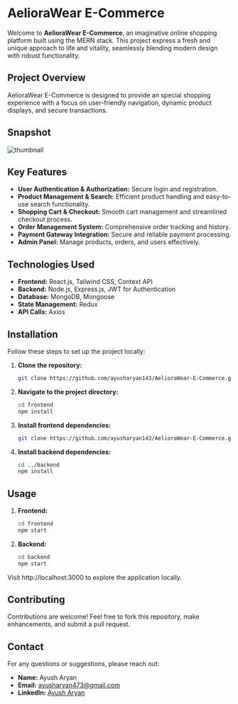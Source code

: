 # AelioraWear E-Commerce

Welcome to **AelioraWear E-Commerce**, an imaginative online shopping platform built using the MERN stack. This project express a fresh and unique approach to life and vitality, seamlessly blending modern design with robust functionality.

## Project Overview

AelioraWear E-Commerce is designed to provide an special shopping experience with a focus on user-friendly navigation, dynamic product displays, and secure transactions.


## Snapshot
![thumbnail](https://github.com/user-attachments/assets/46c07464-137e-4cef-91af-2d24301b2a02)


## Key Features

- **User Authentication & Authorization:** Secure login and registration.
- **Product Management & Search:** Efficient product handling and easy-to-use search functionality.
- **Shopping Cart & Checkout:** Smooth cart management and streamlined checkout process.
- **Order Management System:** Comprehensive order tracking and history.
- **Payment Gateway Integration:** Secure and reliable payment processing.
- **Admin Panel:** Manage products, orders, and users effectively.

## Technologies Used

- **Frontend:** React.js, Tailwind CSS, Context API
- **Backend:** Node.js, Express.js, JWT for Authentication
- **Database:** MongoDB, Mongoose
- **State Management:** Redux
- **API Calls:** Axios

## Installation

Follow these steps to set up the project locally:

1. **Clone the repository:**
   ```bash
   git clone https://github.com/ayusharyan143/AelioraWear-E-Commerce.git

2. **Navigate to the project directory:**
   ```bash
   cd frontend
   npm install

3. **Install frontend dependencies:**
   ```bash
   git clone https://github.com/ayusharyan143/AelioraWear-E-Commerce.git

4. **Install backend dependencies:**
   ```bash
   cd ../backend
   npm install

## Usage

1. **Frontend:**
   ```bash
   cd frontend
   npm start

2. **Backend:**
   ```bash
   cd backend
   npm start

Visit http://localhost:3000 to explore the application locally.

## Contributing

Contributions are welcome! Feel free to fork this repository, make enhancements, and submit a pull request.

## Contact

For any questions or suggestions, please reach out:

- **Name:** Ayush Aryan
- **Email:** [ayusharyan473@gmail.com](mailto:ayusharyan473@gmail.com)
- **LinkedIn:** [Ayush Aryan](https://www.linkedin.com/in/ayush-aryan)


